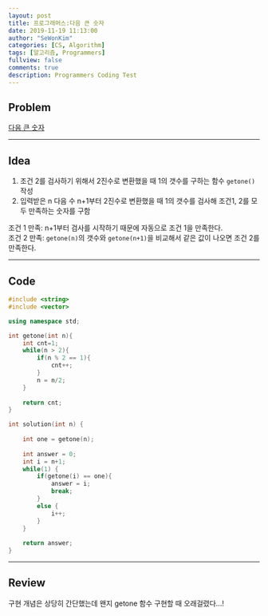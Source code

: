 ```yaml
---
layout: post
title: 프로그래머스:다음 큰 숫자
date: 2019-11-19 11:13:00
author: "SeWonKim"
categories: [CS, Algorithm]
tags: [알고리즘, Programmers]
fullview: false
comments: true
description: Programmers Coding Test
---
```


## Problem

[다음 큰 숫자](https://programmers.co.kr/learn/courses/30/lessons/12911)

---

## Idea

1. 조건 2를 검사하기 위해서 2진수로 변환했을 때 1의 갯수를 구하는 함수 `getone()`작성
2. 입력받은 n 다음 수 n+1부터 2진수로 변환했을 때 1의 갯수를 검사해 조건1, 2를 모두 만족하는 숫자를 구함

조건 1 만족: n+1부터 검사를 시작하기 때문에 자동으로 조건 1을 만족한다.    
조건 2 만족: `getone(n)`의 갯수와 `getone(n+1)`을 비교해서 같은 값이 나오면 조건 2를 만족한다.

---

## Code
```cpp
#include <string>
#include <vector>

using namespace std;

int getone(int n){
    int cnt=1;
    while(n > 2){
        if(n % 2 == 1){
            cnt++;
        }
        n = n/2;
    }
    
    return cnt;
}

int solution(int n) {
    
    int one = getone(n);
    
    int answer = 0;
    int i = n+1;
    while(1) {
        if(getone(i) == one){
            answer = i;
            break;
        }
        else {
            i++;
        }
    }
    
    return answer;
}
```

---

## Review
구현 개념은 상당히 간단했는데 왠지 getone 함수 구현할 때 오래걸렸다...!

